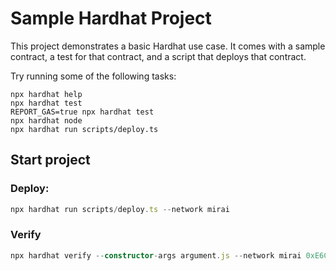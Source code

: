 # Sample Hardhat Project

This project demonstrates a basic Hardhat use case. It comes with a sample contract, a test for that contract, and a script that deploys that contract.

Try running some of the following tasks:

```shell
npx hardhat help
npx hardhat test
REPORT_GAS=true npx hardhat test
npx hardhat node
npx hardhat run scripts/deploy.ts
```
## Start project
### Deploy:
```typescript 
npx hardhat run scripts/deploy.ts --network mirai
 ```
### Verify 
```typescript
npx hardhat verify --constructor-args argument.js --network mirai 0xE6C56bc616bD8f02E1216509b4803D64F7fABff4
```
